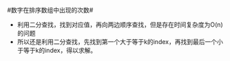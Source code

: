 #数字在排序数组中出现的次数#

*   利用二分查找，找到对应值，再向两边顺序查找，但是存在时间复杂度为O(n)的问题
*   所以还是利用二分查找，先找到第一个大于等于k的index，再找到最后一个小于等于k的index，得以求解。